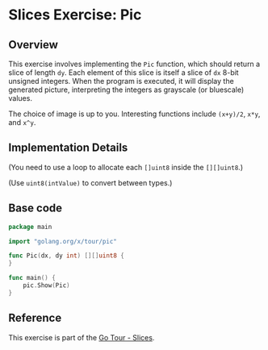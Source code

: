 # Slices Exercise: Pic

## Overview

This exercise involves implementing the `Pic` function, which should return a slice of length `dy`. Each element of this slice is itself a slice of `dx` 8-bit unsigned integers. When the program is executed, it will display the generated picture, interpreting the integers as grayscale (or bluescale) values.

The choice of image is up to you. Interesting functions include `(x+y)/2`, `x*y`, and `x^y`.

## Implementation Details

(You need to use a loop to allocate each `[]uint8` inside the `[][]uint8`.)

(Use `uint8(intValue)` to convert between types.)

## Base code

```go
package main

import "golang.org/x/tour/pic"

func Pic(dx, dy int) [][]uint8 {
}

func main() {
	pic.Show(Pic)
}
```

## Reference

This exercise is part of the [Go Tour - Slices](https://go.dev/tour/moretypes/18).
